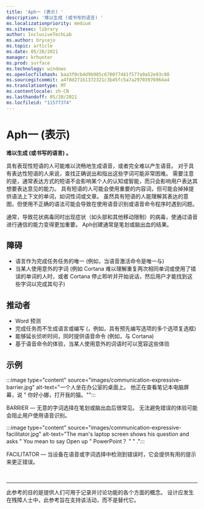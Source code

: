 ```yaml
---
title: 'Aph一 (表示) '
description: '难以生成 (或书写的语言) '
ms.localizationpriority: medium
ms.sitesec: library
author: InclusiveTechLab
ms.author: brycejo
ms.topic: article
ms.date: 05/20/2021
manager: krhunter
ms.prod: surface
ms.technology: windows
ms.openlocfilehash: baa3f0cb4d9b985c670077d41f577a9a52e93c80
ms.sourcegitcommit: a4f8d271b1372321c3b45fc5a7a29703976964a4
ms.translationtype: MT
ms.contentlocale: zh-CN
ms.lasthandoff: 05/20/2021
ms.locfileid: "11577374"
---
```

# <a name="aphasia-expressive"></a>Aph一 (表示)  

**难以生成 (或书写的语言) 。**

具有表现性短语的人可能难以流畅地生成语音，或者完全难以产生语音。 对于具有表达性短语的人来说，查找正确说出和指出这些字词可能非常困难。 需要注意的是，通常表达方式的短语不会影响某个人的认知或智能，而只会影响用户表达其想要表达意见的能力。 具有短语的人可能会使用重要的内容词，但可能会掉掉提供语法上下文的单词，如词性词或文章。 虽然具有短语的人能理解其表达的意图，但使用不正确的语法可能会导致在使用语音识别或语音命令程序时遇到问题。

通常，导致花状病毒同时出现症状（如头部和其他移动限制）的病毒，使通过语音进行通信的能力变得更加重要。 Aph创建通常是笔划或脑出血的结果。

## <a name="barriers"></a>障碍
* 语言作为完成任务任务的唯一 (例如，当语音激活命令是唯一与) 
* 当某人使用意外的字词 (例如 Cortana 难以理解重复两次相同单词或使用了错误的单词的人时，或者 Cortana 停止聆听并开始说话，然后用户才能找到这些字词以完成其句子)  

## <a name="facilitators"></a>推动者
* Word 预测
* 完成任务而不生成语言或编写 (，例如，具有预先编写选项的多个选项复选框) 
* 能够延长侦听时间，同时提供语音命令 (例如，与 Cortana) 
* 基于语音命令的体验，当某人使用意外的词语时可以宽容这些体验

## <a name="examples"></a>示例

:::image type="content" source="images/communication-expressive-barrier.jpg" alt-text="一个人坐在办公室的桌面上。 他正在查看笔记本电脑屏幕，说 &quot; 你好小娜，打开我的猫。&quot;":::

BARRIER — 无意的字词选择在笔划或脑出血后很常见。 无法避免错误的体验可能会阻止用户使用语音识别。

:::image type="content" source="images/communication-expressive-facilitator.jpg" alt-text="The man's laptop screen shows his question and asks &quot; You mean to say Open up &quot; PowerPoint？ &quot; &quot; .":::

FACILITATOR — 当设备在语音或字词选择中检测到错误时，它会提供有用的提示来更正错误。 


&nbsp;

[comment]: # (Footer 语句)
___
此参考的目的是提供人们可用于记录并讨论功能的各个方面的概念。 设计应发生在残障人士中，此参考旨在支持该活动，而不是替代它。 